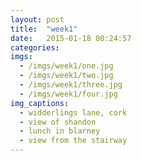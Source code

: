 ```yaml
---
layout: post
title:  "week1"
date:   2015-01-18 00:24:57
categories:
imgs:
  - /imgs/week1/one.jpg
  - /imgs/week1/two.jpg
  - /imgs/week1/three.jpg
  - /imgs/week1/four.jpg
img_captions:
  - widderlings lane, cork
  - view of shandon
  - lunch in blarney
  - view from the stairway
---
```


